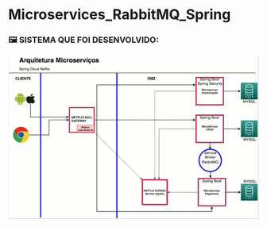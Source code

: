 # Microservices_RabbitMQ_Spring

### :framed_picture: SISTEMA QUE FOI DESENVOLVIDO:

 ![foto](https://github.com/giovaner10/templete_angular/blob/main/udemy%20-%20calculadora%20angular/Arquitetura%20de%20microservicos.PNG?raw=true)
